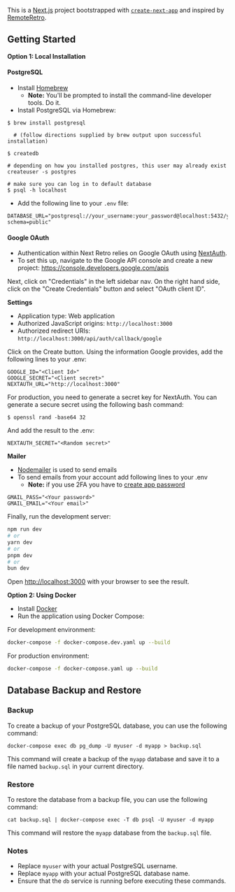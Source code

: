 This is a [Next.js](https://nextjs.org/) project bootstrapped with [`create-next-app`](https://github.com/vercel/next.js/tree/canary/packages/create-next-app) and inspired by [RemoteRetro](https://github.com/stride-nyc/remote_retro).

## Getting Started

**Option 1: Local Installation**

#### PostgreSQL

- Install [Homebrew](http://brew.sh/)
  - __Note:__ You'll be prompted to install the command-line developer tools. Do it.
- Install PostgreSQL via Homebrew:

```
$ brew install postgresql

  # (follow directions supplied by brew output upon successful installation)

$ createdb

# depending on how you installed postgres, this user may already exist
createuser -s postgres

# make sure you can log in to default database
$ psql -h localhost
```

- Add the following line to your `.env` file:
```
DATABASE_URL="postgresql://your_username:your_password@localhost:5432/your_dbname?schema=public"
```

#### Google OAuth

- Authentication within Next Retro relies on Google OAuth using [NextAuth](https://next-auth.js.org/).
- To set this up, navigate to the Google API console and create a new project: https://console.developers.google.com/apis

Next, click on "Credentials" in the left sidebar nav. On the right hand side, click on the "Create Credentials" button and select "OAuth client ID".

**Settings**
- Application type: Web application
- Authorized JavaScript origins: `http://localhost:3000`
- Authorized redirect URIs: `http://localhost:3000/api/auth/callback/google`

Click on the Create button. Using the information Google provides, add the following lines to your .env:

```
GOOGLE_ID="<Client Id>"
GOOGLE_SECRET="<Client secret>"
NEXTAUTH_URL="http://localhost:3000"
```

For production, you need to generate a secret key for NextAuth. You can generate a secure secret using the following bash command:

```
$ openssl rand -base64 32
```

And add the result to the .env:

```
NEXTAUTH_SECRET="<Random secret>"
```

**Mailer**
- [Nodemailer](https://nodemailer.com/) is used to send emails
- To send emails from your account add following lines to your .env
  - __Note:__ if you use 2FA you have to [create app password](https://myaccount.google.com/apppasswords)

```
GMAIL_PASS="<Your password>"
GMAIL_EMAIL="<Your email>"
```

Finally, run the development server:

```bash
npm run dev
# or
yarn dev
# or
pnpm dev
# or
bun dev
```

Open [http://localhost:3000](http://localhost:3000) with your browser to see the result.

**Option 2: Using Docker**
- Install [Docker](https://docs.docker.com/get-docker/)
- Run the application using Docker Compose:

For development environment:

```bash
docker-compose -f docker-compose.dev.yaml up --build
```


For production environment:

```bash
docker-compose -f docker-compose.yaml up --build
```

## Database Backup and Restore

### Backup

To create a backup of your PostgreSQL database, you can use the following command:

```
docker-compose exec db pg_dump -U myuser -d myapp > backup.sql
```

This command will create a backup of the `myapp` database and save it to a file named `backup.sql` in your current directory.

### Restore

To restore the database from a backup file, you can use the following command:

```
cat backup.sql | docker-compose exec -T db psql -U myuser -d myapp
```

This command will restore the `myapp` database from the `backup.sql` file.

### Notes

- Replace `myuser` with your actual PostgreSQL username.
- Replace `myapp` with your actual PostgreSQL database name.
- Ensure that the `db` service is running before executing these commands.
